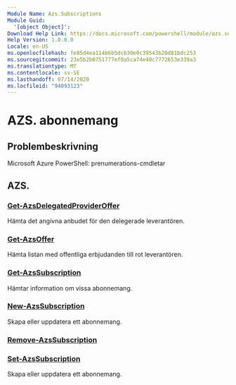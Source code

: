 ```yaml
---
Module Name: Azs.Subscriptions
Module Guid:
  '[object Object]': 
Download Help Link: https://docs.microsoft.com/powershell/module/azs.subscriptions
Help Version: 1.0.0.0
Locale: en-US
ms.openlocfilehash: fe85d4ea114b6b5dcb30e0c39543b20d81bdc253
ms.sourcegitcommit: 23e5b2b0751777ef0a5ca74e40c7772653e339a3
ms.translationtype: MT
ms.contentlocale: sv-SE
ms.lasthandoff: 07/14/2020
ms.locfileid: "94093123"
---
```

# AZS. abonnemang
## Problembeskrivning
Microsoft Azure PowerShell: prenumerations-cmdletar

## AZS.
### [Get-AzsDelegatedProviderOffer](Get-AzsDelegatedProviderOffer.md)
Hämta det angivna anbudet för den delegerade leverantören.

### [Get-AzsOffer](Get-AzsOffer.md)
Hämta listan med offentliga erbjudanden till rot leverantören.

### [Get-AzsSubscription](Get-AzsSubscription.md)
Hämtar information om vissa abonnemang.

### [New-AzsSubscription](New-AzsSubscription.md)
Skapa eller uppdatera ett abonnemang.

### [Remove-AzsSubscription](Remove-AzsSubscription.md)


### [Set-AzsSubscription](Set-AzsSubscription.md)
Skapa eller uppdatera ett abonnemang.

